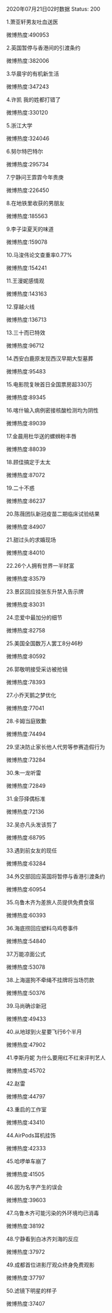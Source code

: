2020年07月21日02时数据
Status: 200

1.萧亚轩男友吐血送医

微博热度:490953

2.英国暂停与香港间的引渡条约

微博热度:382006

3.华晨宇的有机新生活

微博热度:347243

4.许凯 我的姓都打错了

微博热度:330120

5.浙江大学

微博热度:324046

6.努尔特巴特尔

微博热度:295734

7.宁静问王霏霏今年贵庚

微博热度:226450

8.在地铁里收获的男朋友

微博热度:185563

9.李子柒夏天的味道

微博热度:159078

10.马浚伟论文查重率0.77%

微博热度:154241

11.王漫妮感情观

微博热度:143163

12.穿越火线

微博热度:136713

13.三十而已特效

微博热度:96712

14.西安白鹿原发现西汉早期大型墓葬

微博热度:95483

15.电影院复映首日全国票房超330万

微博热度:89345

16.喀什输入病例密接核酸检测均为阴性

微博热度:89039

17.金晨用杜华送的螺蛳粉丰唇

微博热度:88039

18.顾佳搞定于太太

微博热度:87072

19.二十不惑

微博热度:86237

20.陈薇团队新冠疫苗二期临床试验结果

微博热度:84907

21.甜过头的求婚现场

微博热度:84010

22.26个人拥有世界一半财富

微博热度:83579

23.景区回应挂张东升禁入告示牌

微博热度:83031

24.恋爱中最加分的细节

微博热度:82758

25.美国全国数万人罢工8分46秒

微博热度:80592

26.郭敬明接受采访被抢镜

微博热度:78393

27.小乔天鹅之梦优化

微博热度:77041

28.卡姆当庭致歉

微博热度:74494

29.坚决防止家长他人代劳等参赛造假行为

微博热度:73284

30.朱一龙听雷

微博热度:72849

31.金莎择偶标准

微博热度:72136

32.吴亦凡头发该剪了

微博热度:68795

33.遇到前女友的现任

微博热度:63284

34.外交部回应英国将暂停与香港引渡条约

微博热度:60954

35.乌鲁木齐为差旅人员提供免费食宿

微博热度:60393

36.海底捞回应塑料乌鸡卷事件

微博热度:54840

37.万能凉面公式

微博热度:53078

38.上海遛狗不牵绳不挂牌将当场罚款

微博热度:50376

39.马尚确诊新冠

微博热度:49433

40.从地球到火星要飞行6个半月

微博热度:47902

41.李斯丹妮 为什么要用红不红来评判艺人

微博热度:45702

42.赵雷

微博热度:44797

43.重启的工作室

微博热度:43410

44.AirPods耳机挂饰

微博热度:42333

45.哈啰单车崩了

微博热度:41505

46.因为名字产生的误会

微博热度:39603

47.乌鲁木齐可能污染的外环境均已消毒

微博热度:38192

48.宁静看到白冰齐刘海的反应

微博热度:37972

49.成都首位进影厅观众终身免费观影

微博热度:37797

50.滤镜下明星的样子

微博热度:37407

